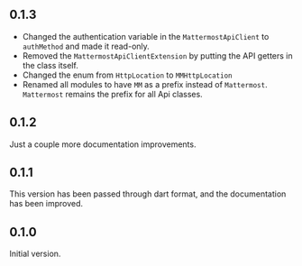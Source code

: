 ## 0.1.3

-   Changed the authentication variable in the `MattermostApiClient` to `authMethod` and made it read-only.
-   Removed the `MattermostApiClientExtension` by putting the API getters in the class itself.
-   Changed the enum from `HttpLocation` to `MMHttpLocation`
-   Renamed all modules to have `MM` as a prefix instead of `Mattermost`. `Mattermost` remains the prefix for all Api classes.

## 0.1.2

Just a couple more documentation improvements.

## 0.1.1

This version has been passed through dart format, and the documentation has been improved.

## 0.1.0

Initial version.
